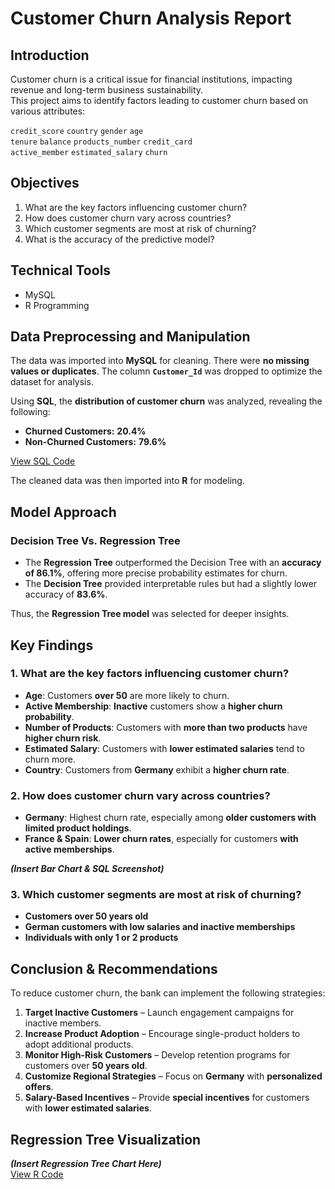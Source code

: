# Customer Churn Analysis Report  

## Introduction  
Customer churn is a critical issue for financial institutions, impacting revenue and long-term business sustainability.  
This project aims to identify factors leading to customer churn based on various attributes:  

`credit_score` `country` `gender` `age`  
`tenure` `balance` `products_number` `credit_card`  
`active_member` `estimated_salary` `churn`  

## Objectives  
1. What are the key factors influencing customer churn?  
2. How does customer churn vary across countries?  
3. Which customer segments are most at risk of churning?  
4. What is the accuracy of the predictive model?  

## Technical Tools  
- MySQL  
- R Programming  

## Data Preprocessing and Manipulation  
The data was imported into **MySQL** for cleaning. There were **no missing values or duplicates**. The column **`Customer_Id`** was dropped to optimize the dataset for analysis.  

Using **SQL**, the **distribution of customer churn** was analyzed, revealing the following:  
- **Churned Customers:** **20.4%**  
- **Non-Churned Customers:** **79.6%**  

[View SQL Code](https://github.com/daniel-ifenna/Bank-customer-churn-analysis/blob/7b8708649fa256480f4f7dbdc449a7bed7e4ce38/Customer_churn%20data%20cleaning.sql)  

The cleaned data was then imported into **R** for modeling.  

## Model Approach  

### **Decision Tree Vs. Regression Tree**  
- The **Regression Tree** outperformed the Decision Tree with an **accuracy of 86.1%**, offering more precise probability estimates for churn.  
- The **Decision Tree** provided interpretable rules but had a slightly lower accuracy of **83.6%**.  

Thus, the **Regression Tree model** was selected for deeper insights.  

## Key Findings  

### **1. What are the key factors influencing customer churn?**  
- **Age**: Customers **over 50** are more likely to churn.  
- **Active Membership**: **Inactive** customers show a **higher churn probability**.  
- **Number of Products**: Customers with **more than two products** have **higher churn risk**.  
- **Estimated Salary**: Customers with **lower estimated salaries** tend to churn more.  
- **Country**: Customers from **Germany** exhibit a **higher churn rate**.  

### **2. How does customer churn vary across countries?**  
- **Germany**: Highest churn rate, especially among **older customers with limited product holdings**.  
- **France & Spain**: **Lower churn rates**, especially for customers **with active memberships**.  

***(Insert Bar Chart & SQL Screenshot)***  

### **3. Which customer segments are most at risk of churning?**  
- **Customers over 50 years old**  
- **German customers with low salaries and inactive memberships**  
- **Individuals with only 1 or 2 products**  

## Conclusion & Recommendations  
To reduce customer churn, the bank can implement the following strategies:  

1. **Target Inactive Customers** – Launch engagement campaigns for inactive members.  
2. **Increase Product Adoption** – Encourage single-product holders to adopt additional products.  
3. **Monitor High-Risk Customers** – Develop retention programs for customers over **50 years old**.  
4. **Customize Regional Strategies** – Focus on **Germany** with **personalized offers**.  
5. **Salary-Based Incentives** – Provide **special incentives** for customers with **lower estimated salaries**.  

## Regression Tree Visualization  
***(Insert Regression Tree Chart Here)***  
[View R Code](https://github.com/daniel-ifenna/Bank-customer-churn-analysis/blob/7b8708649fa256480f4f7dbdc449a7bed7e4ce38/Customer_churn%20data%20cleaning.sql) 
